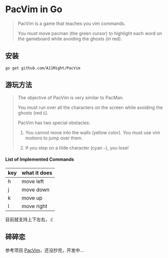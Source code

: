 # PacVim in Go

> PacVim is a game that teaches you vim commands.
> 
> You must move pacman (the green cursor) to highlight each word on the gameboard while avoiding the ghosts (in red).

## 安装

`go get github.com/A11Might/PacVim`

## 游玩方法

> The objective of PacVim is very similar to PacMan.
> 
> You must run over all the characters on the screen while avoiding the ghosts (red `G`).
> 
> PacVim has two special obstacles:
>
> 1. You cannot move into the walls (yellow color).  You must use vim motions to jump over them.
>
> 2. If you step on a tilde character (cyan `~`), you lose!

<h4>List of Implemented Commands</h4>

| key | what it does |
| --- | --- |
| h   | move left |
| j   | move down |
| k   | move up |
| l   | move right |

目前就支持上下左右，:(

## 碎碎恋

参考项目 [PacVim](https://github.com/jmoon018/PacVim)，还没抄完，开发中...